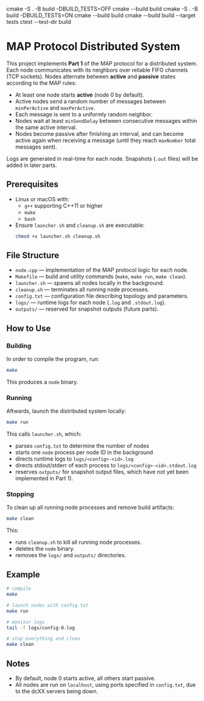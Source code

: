 cmake -S . -B build -DBUILD_TESTS=OFF
cmake --build build
cmake -S . -B build -DBUILD_TESTS=ON
cmake --build build
cmake --build build --target tests
ctest --test-dir build



# MAP Protocol Distributed System

This project implements **Part 1** of the MAP protocol for a distributed
system. Each node communicates with its neighbors over reliable FIFO channels
(TCP sockets). Nodes alternate between **active** and **passive** states
according to the MAP rules:

- At least one node starts **active** (node 0 by default).
- Active nodes send a random number of messages between
  `minPerActive` and `maxPerActive`.
- Each message is sent to a uniformly random neighbor.
- Nodes wait at least `minSendDelay` between consecutive messages within the
  same active interval.
- Nodes become passive after finishing an interval, and can become active
  again when receiving a message (until they reach `maxNumber` total messages
  sent).

Logs are generated in real-time for each node. Snapshots (`.out` files) will be
added in later parts.

## Prerequisites

- Linux or macOS with:
  - `g++` supporting C++11 or higher
  - `make`
  - `bash`
- Ensure `launcher.sh` and `cleanup.sh` are executable:
  ```bash
  chmod +x launcher.sh cleanup.sh
  ```

## File Structure
* `node.cpp` — implementation of the MAP protocol logic for each node.
* `Makefile` — build and utility commands (`make`, `make run`, `make clean`).
* `launcher.sh` — spawns all nodes locally in the background.
* `cleanup.sh` — terminates all running node processes.
* `config.txt` — configuration file describing topology and parameters.
* `logs/` — runtime logs for each node (`.log` and `.stdout.log`).
* `outputs/` — reserved for snapshot outputs (future parts).

## How to Use
### Building
In order to compile the program, run:
```bash
make
```

This produces a `node` binary.

### Running
Aftwards, launch the distributed system locally:
```bash
make run
```

This calls `launcher.sh`, which:
- parses `config.txt` to determine the number of nodes
- starts one `node` process per node ID in the background
- directs runtime logs to `logs/<config>-<id>.log`
- directs stdout/stderr of each process to `logs/<config>-<id>.stdout.log`
- reserves `outputs/` for snapshot output files, which have not yet been
  implemented in Part 1).

### Stopping
To clean up all running node processes and remove build artifacts:
```bash
make clean
```

This:
- runs `cleanup.sh` to kill all running node processes.
- deletes the `node` binary.
- removes the `logs/` and `outputs/` directories.


## Example
```bash
# compile
make

# launch nodes with config.txt
make run

# monitor logs
tail -f logs/config-0.log

# stop everything and clean
make clean
```

## Notes
- By default, node 0 starts active, all others start passive.
- All nodes are run on `localhost`, using ports specified in `config.txt`, due
  to the dcXX servers being down.
